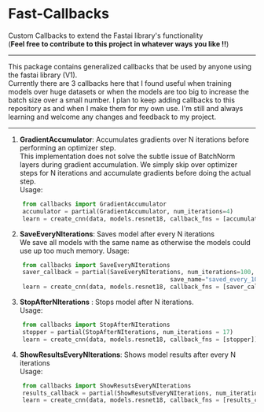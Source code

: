 # Fast-Callbacks
Custom Callbacks to extend the Fastai library's functionality <br>
(**Feel free to contribute to this project in whatever ways you like !!**)
<hr>
This package contains generalized callbacks that be used by anyone using the fastai library (V1).<br>
Currently there are 3 callbacks here that I found useful when training models over huge datasets or when the 
models are too big to increase the batch size over a small number.
I plan to keep adding callbacks to this repository as and when I make them for my own use. 
I'm still and always learning and welcome any changes and feedback to my project.
<hr>

1. **GradientAccumulator**: Accumulates gradients over N iterations before performing an optimizer step.<br>
    This implementation does not solve the subtle issue of BatchNorm layers during gradient accumulation.
    We simply skip over optimizer steps for N iterations and accumulate gradients before doing the actual step.<br>
    Usage:
    
```python
    from callbacks import GradientAccumulator
    accumulator = partial(GradientAccumulator, num_iterations=4)
    learn = create_cnn(data, models.resnet18, callback_fns = [accumulator])
```
2. **SaveEveryNIterations**: Saves model after every N iterations<br>
    We save all models with the same name as otherwise the models could use up too much memory.
    Usage:
```python
    from callbacks import SaveEveryNIterations
    saver_callback = partial(SaveEveryNIterations, num_iterations=100, 
                                              save_name="saved_every_100_iterations")
    learn = create_cnn(data, models.resnet18, callback_fns = [saver_callback])
```

3. **StopAfterNIterations** : Stops model after N iterations.<br>
    Usage:
    
```python
    from callbacks import StopAfterNIterations
    stopper = partial(StopAfterNIterations, num_iterations = 17)
    learn = create_cnn(data, models.resnet18, callback_fns = [stopper])
```

4. **ShowResultsEveryNIterations**: Shows model results after every N iterations<br>
    Usage:
    
```python
    from callbacks import ShowResutsEveryNIterations
    results_callback = partial(ShowResutsEveryNIterations, num_iterations=100)
    learn = create_cnn(data, models.resnet18, callback_fns = [results_callback])
```